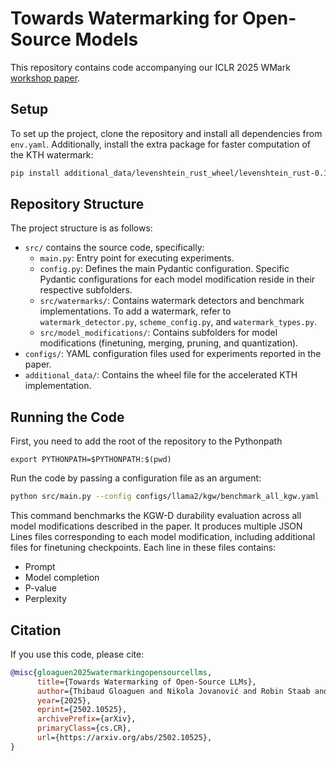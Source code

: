 # Towards Watermarking for Open-Source Models

This repository contains code accompanying our ICLR 2025 WMark [workshop paper](https://arxiv.org/abs/2502.10525).

## Setup

To set up the project, clone the repository and install all dependencies from `env.yaml`. Additionally, install the extra package for faster computation of the KTH watermark:

```bash
pip install additional_data/levenshtein_rust_wheel/levenshtein_rust-0.1.0-cp311-cp311-manylinux_2_28_x86_64.whl
```

## Repository Structure

The project structure is as follows:

- `src/` contains the source code, specifically:
  - `main.py`: Entry point for executing experiments.
  - `config.py`: Defines the main Pydantic configuration. Specific Pydantic configurations for each model modification reside in their respective subfolders.
  - `src/watermarks/`: Contains watermark detectors and benchmark implementations. To add a watermark, refer to `watermark_detector.py`, `scheme_config.py`, and `watermark_types.py`.
  - `src/model_modifications/`: Contains subfolders for model modifications (finetuning, merging, pruning, and quantization).
- `configs/`: YAML configuration files used for experiments reported in the paper.
- `additional_data/`: Contains the wheel file for the accelerated KTH implementation.

## Running the Code

First, you need to add the root of the repository to the Pythonpath

```
export PYTHONPATH=$PYTHONPATH:$(pwd)
```

Run the code by passing a configuration file as an argument:

```bash
python src/main.py --config configs/llama2/kgw/benchmark_all_kgw.yaml
```

This command benchmarks the KGW-D durability evaluation across all model modifications described in the paper. It produces multiple JSON Lines files corresponding to each model modification, including additional files for finetuning checkpoints. Each line in these files contains:
- Prompt
- Model completion
- P-value
- Perplexity

## Citation

If you use this code, please cite:

```bibtex
@misc{gloaguen2025watermarkingopensourcellms,
      title={Towards Watermarking of Open-Source LLMs}, 
      author={Thibaud Gloaguen and Nikola Jovanović and Robin Staab and Martin Vechev},
      year={2025},
      eprint={2502.10525},
      archivePrefix={arXiv},
      primaryClass={cs.CR},
      url={https://arxiv.org/abs/2502.10525}, 
}
